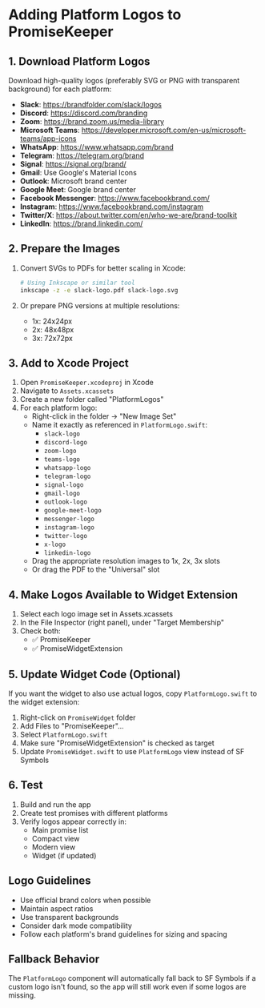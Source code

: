 # Adding Platform Logos to PromiseKeeper

## 1. Download Platform Logos

Download high-quality logos (preferably SVG or PNG with transparent background) for each platform:

- **Slack**: https://brandfolder.com/slack/logos
- **Discord**: https://discord.com/branding
- **Zoom**: https://brand.zoom.us/media-library
- **Microsoft Teams**: https://developer.microsoft.com/en-us/microsoft-teams/app-icons
- **WhatsApp**: https://www.whatsapp.com/brand
- **Telegram**: https://telegram.org/brand
- **Signal**: https://signal.org/brand/
- **Gmail**: Use Google's Material Icons
- **Outlook**: Microsoft brand center
- **Google Meet**: Google brand center
- **Facebook Messenger**: https://www.facebookbrand.com/
- **Instagram**: https://www.facebookbrand.com/instagram
- **Twitter/X**: https://about.twitter.com/en/who-we-are/brand-toolkit
- **LinkedIn**: https://brand.linkedin.com/

## 2. Prepare the Images

1. Convert SVGs to PDFs for better scaling in Xcode:
   ```bash
   # Using Inkscape or similar tool
   inkscape -z -e slack-logo.pdf slack-logo.svg
   ```

2. Or prepare PNG versions at multiple resolutions:
   - 1x: 24x24px
   - 2x: 48x48px
   - 3x: 72x72px

## 3. Add to Xcode Project

1. Open `PromiseKeeper.xcodeproj` in Xcode
2. Navigate to `Assets.xcassets`
3. Create a new folder called "PlatformLogos"
4. For each platform logo:
   - Right-click in the folder → "New Image Set"
   - Name it exactly as referenced in `PlatformLogo.swift`:
     - `slack-logo`
     - `discord-logo`
     - `zoom-logo`
     - `teams-logo`
     - `whatsapp-logo`
     - `telegram-logo`
     - `signal-logo`
     - `gmail-logo`
     - `outlook-logo`
     - `google-meet-logo`
     - `messenger-logo`
     - `instagram-logo`
     - `twitter-logo`
     - `x-logo`
     - `linkedin-logo`
   - Drag the appropriate resolution images to 1x, 2x, 3x slots
   - Or drag the PDF to the "Universal" slot

## 4. Make Logos Available to Widget Extension

1. Select each logo image set in Assets.xcassets
2. In the File Inspector (right panel), under "Target Membership"
3. Check both:
   - ✅ PromiseKeeper
   - ✅ PromiseWidgetExtension

## 5. Update Widget Code (Optional)

If you want the widget to also use actual logos, copy `PlatformLogo.swift` to the widget extension:

1. Right-click on `PromiseWidget` folder
2. Add Files to "PromiseKeeper"...
3. Select `PlatformLogo.swift`
4. Make sure "PromiseWidgetExtension" is checked as target
5. Update `PromiseWidget.swift` to use `PlatformLogo` view instead of SF Symbols

## 6. Test

1. Build and run the app
2. Create test promises with different platforms
3. Verify logos appear correctly in:
   - Main promise list
   - Compact view
   - Modern view
   - Widget (if updated)

## Logo Guidelines

- Use official brand colors when possible
- Maintain aspect ratios
- Use transparent backgrounds
- Consider dark mode compatibility
- Follow each platform's brand guidelines for sizing and spacing

## Fallback Behavior

The `PlatformLogo` component will automatically fall back to SF Symbols if a custom logo isn't found, so the app will still work even if some logos are missing.